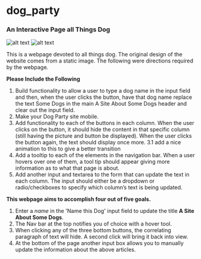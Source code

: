 # dog_party
### An Interactive Page all Things Dog

![alt text](https://user-images.githubusercontent.com/53594458/66277432-1f525400-e88e-11e9-814b-7fcf110222d2.png "Top of Page")
![alt text](https://user-images.githubusercontent.com/53594458/66277458-7526fc00-e88e-11e9-9297-7a0232e688c3.png "Bottom of Page")

This is a webpage devoted to all things dog. The original design of the website comes from a static image. The following were directions required by the webpage.

**Please Include the Following**
1. Build functionality to allow a user to type a dog name in the input field and then, when the user clicks the button, have that dog name replace the text Some Dogs in the main A Site About Some Dogs header and clear out the input field.
2. Make your Dog Party site mobile. 
3. Add functionality to each of the buttons in each column. When the user clicks on the button, it should hide the content in that specific column (still having the picture and button be displayed). When the user clicks the button again, the text should display once more.
3.1 add a nice animation to this to give a better transition
4. Add a tooltip to each of the elements in the navigation bar. When a user hovers over one of them, a tool tip should appear giving more information as to what that page is about.
5. Add another input and textarea to the form that can update the text in each column. The input should either be a dropdown or radio/checkboxes to specify which column’s text is being updated.

**This webpage aims to accomplish four out of five goals.**
1. Enter a *name* in the 'Name this Dog' input field to update the title **A Site About Some Dogs**.
1. The Nav bar at the top notifies you of choice with a hover tool.
1. When clicking any of the three bottom buttons, the correlating paragraph of text will hide. A second click will bring it back into view.
1. At the bottom of the page another input box allows you to manually update the information about the above articles. 
